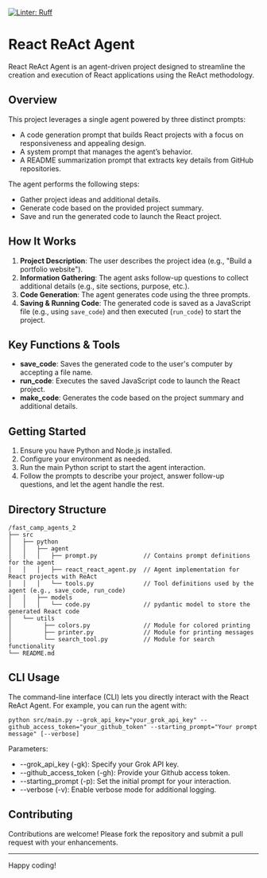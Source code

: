 [![Linter: Ruff](https://img.shields.io/badge/Linter-Ruff-brightgreen?style=flat-square)](https://github.com/charliermarsh/ruff)
# React ReAct Agent

React ReAct Agent is an agent-driven project designed to streamline the creation and execution of React applications using the ReAct methodology.

## Overview

This project leverages a single agent powered by three distinct prompts:
- A code generation prompt that builds React projects with a focus on responsiveness and appealing design.
- A system prompt that manages the agent’s behavior.
- A README summarization prompt that extracts key details from GitHub repositories.

The agent performs the following steps:
- Gather project ideas and additional details.
- Generate code based on the provided project summary.
- Save and run the generated code to launch the React project.

## How It Works

1. **Project Description**: The user describes the project idea (e.g., "Build a portfolio website").
2. **Information Gathering**: The agent asks follow-up questions to collect additional details (e.g., site sections, purpose, etc.).
3. **Code Generation**: The agent generates code using the three prompts.
4. **Saving & Running Code**: The generated code is saved as a JavaScript file (e.g., using `save_code`) and then executed (`run_code`) to start the project.

## Key Functions & Tools

- **save_code**: Saves the generated code to the user's computer by accepting a file name.
- **run_code**: Executes the saved JavaScript code to launch the React project.
- **make_code**: Generates the code based on the project summary and additional details.

## Getting Started

1. Ensure you have Python and Node.js installed.
2. Configure your environment as needed.
3. Run the main Python script to start the agent interaction.
4. Follow the prompts to describe your project, answer follow-up questions, and let the agent handle the rest.

## Directory Structure

```
/fast_camp_agents_2
├── src
│   ├── python
│   │   ├── agent
│   │   │   ├── prompt.py             // Contains prompt definitions for the agent
│   │   │   ├── react_react_agent.py  // Agent implementation for React projects with ReAct
│   │   │   └── tools.py              // Tool definitions used by the agent (e.g., save_code, run_code)
│   │   ├── models
│   │   │   └── code.py               // pydantic model to store the generated React code
│   └── utils
│         ├── colors.py               // Module for colored printing
│         ├── printer.py              // Module for printing messages
│         └── search_tool.py          // Module for search functionality
└── README.md
```

## CLI Usage
The command-line interface (CLI) lets you directly interact with the React ReAct Agent. For example, you can run the agent with:
```
python src/main.py --grok_api_key="your_grok_api_key" --github_access_token="your_github_token" --starting_prompt="Your prompt message" [--verbose]
```
Parameters:
- --grok_api_key (-gk): Specify your Grok API key.
- --github_access_token (-gh): Provide your Github access token.
- --starting_prompt (-p): Set the initial prompt for your interaction.
- --verbose (-v): Enable verbose mode for additional logging.

## Contributing

Contributions are welcome! Please fork the repository and submit a pull request with your enhancements.

---

Happy coding!
